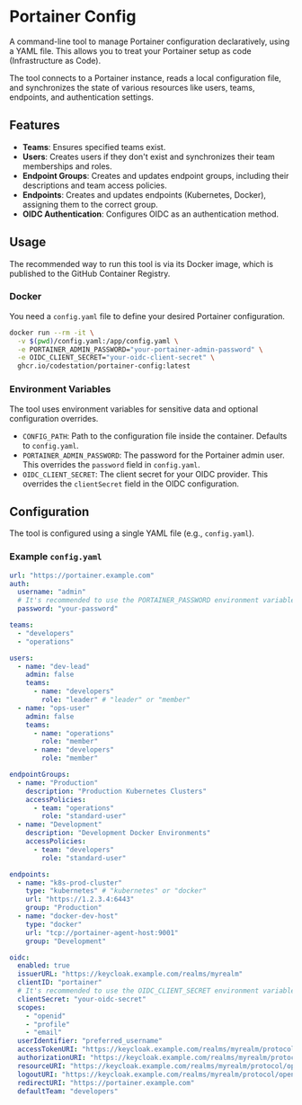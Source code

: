 # Portainer Config

A command-line tool to manage Portainer configuration declaratively, using a YAML file. This allows you to treat your Portainer setup as code (Infrastructure as Code).

The tool connects to a Portainer instance, reads a local configuration file, and synchronizes the state of various resources like users, teams, endpoints, and authentication settings.

## Features

*   **Teams**: Ensures specified teams exist.
*   **Users**: Creates users if they don't exist and synchronizes their team memberships and roles.
*   **Endpoint Groups**: Creates and updates endpoint groups, including their descriptions and team access policies.
*   **Endpoints**: Creates and updates endpoints (Kubernetes, Docker), assigning them to the correct group.
*   **OIDC Authentication**: Configures OIDC as an authentication method.

## Usage

The recommended way to run this tool is via its Docker image, which is published to the GitHub Container Registry.

### Docker

You need a `config.yaml` file to define your desired Portainer configuration.

```bash
docker run --rm -it \
  -v $(pwd)/config.yaml:/app/config.yaml \
  -e PORTAINER_ADMIN_PASSWORD="your-portainer-admin-password" \
  -e OIDC_CLIENT_SECRET="your-oidc-client-secret" \
  ghcr.io/codestation/portainer-config:latest
```

### Environment Variables

The tool uses environment variables for sensitive data and optional configuration overrides.

*   `CONFIG_PATH`: Path to the configuration file inside the container. Defaults to `config.yaml`.
*   `PORTAINER_ADMIN_PASSWORD`: The password for the Portainer admin user. This overrides the `password` field in `config.yaml`.
*   `OIDC_CLIENT_SECRET`: The client secret for your OIDC provider. This overrides the `clientSecret` field in the OIDC configuration.

## Configuration

The tool is configured using a single YAML file (e.g., `config.yaml`).

### Example `config.yaml`

```yaml
url: "https://portainer.example.com"
auth:
  username: "admin"
  # It's recommended to use the PORTAINER_PASSWORD environment variable instead of setting the password here.
  password: "your-password"

teams:
  - "developers"
  - "operations"

users:
  - name: "dev-lead"
    admin: false
    teams:
      - name: "developers"
        role: "leader" # "leader" or "member"
  - name: "ops-user"
    admin: false
    teams:
      - name: "operations"
        role: "member"
      - name: "developers"
        role: "member"

endpointGroups:
  - name: "Production"
    description: "Production Kubernetes Clusters"
    accessPolicies:
      - team: "operations"
        role: "standard-user"
  - name: "Development"
    description: "Development Docker Environments"
    accessPolicies:
      - team: "developers"
        role: "standard-user"

endpoints:
  - name: "k8s-prod-cluster"
    type: "kubernetes" # "kubernetes" or "docker"
    url: "https://1.2.3.4:6443"
    group: "Production"
  - name: "docker-dev-host"
    type: "docker"
    url: "tcp://portainer-agent-host:9001"
    group: "Development"

oidc:
  enabled: true
  issuerURL: "https://keycloak.example.com/realms/myrealm"
  clientID: "portainer"
  # It's recommended to use the OIDC_CLIENT_SECRET environment variable.
  clientSecret: "your-oidc-secret"
  scopes:
    - "openid"
    - "profile"
    - "email"
  userIdentifier: "preferred_username"
  accessTokenURI: "https://keycloak.example.com/realms/myrealm/protocol/openid-connect/token"
  authorizationURI: "https://keycloak.example.com/realms/myrealm/protocol/openid-connect/auth"
  resourceURI: "https://keycloak.example.com/realms/myrealm/protocol/openid-connect/userinfo"
  logoutURI: "https://keycloak.example.com/realms/myrealm/protocol/openid-connect/logout"
  redirectURI: "https://portainer.example.com"
  defaultTeam: "developers"
```
